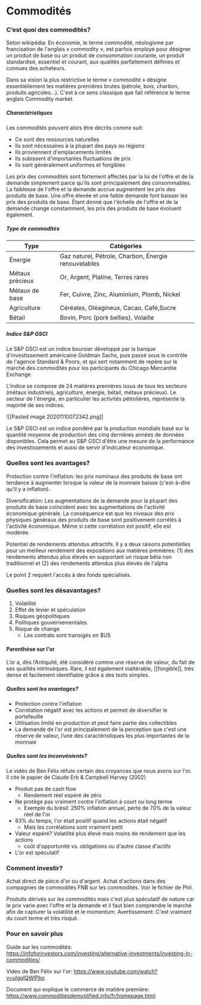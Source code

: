 # Commodités

### C’est quoi des commodités?
Selon wikipédia: En économie, le terme commodité, néologisme par francisation de l'anglais « commodity », est parfois employé pour désigner un produit de base ou un produit de consommation courante, un produit standardisé, essentiel et courant, aux qualités parfaitement définies et connues des acheteurs. 

Dans sa vision la plus restrictive le terme « commodité » désigne essentiellement les matières premières brutes (pétrole, bois, charbon, produits agricoles...). C'est à ce sens classique que fait référence le terme anglais Commodity market. 

##### Charactéristiques

Les commodités peuvent alors être décrits comme suit:

* Ce sont des ressources naturelles
* Ils sont nécessaires à la plupart des pays ou régions
* Ils proviennent d'emplacements limités
* Ils subissent d'importantes fluctuations de prix
* Ils sont généralement uniformes et fongibles

Les prix des commodités sont fortement affectés par la loi de l'offre et de la demande simplement parce qu'ils sont principalement des consommables. La faiblesse de l'offre et la demande accrue augmentent les prix des produits de base. Une offre élevée et une faible demande font baisser les prix des produits de base. Étant donné que l'échelle de l'offre et de la demande change constamment, les prix des produits de base évoluent également.

##### Type de commodités

Type | Catégories | 
---|---|
Énergie | Gaz naturel, Pétrole, Charbon, Énergie renouvelables |
Métaux précieux |  Or, Argent,  Platine, Terres rares |
Métaux de base | Fer, Cuivre, Zinc,  Aluminium, Plomb,  Nickel |
Agriculture | Céréales, Oléagineux, Cacao, Café,Sucre |
Bétail | Bovin, Porc (pork bellies), Volaille |

##### Indice S&P GSCI

Le S&P GSCI est un indice boursier développé par la banque d'investissement américaine Goldman Sachs, puis passé sous le contrôle de l'agence Standard & Poors, et qui sert notamment de repère sur le marché des commodités pour les participants du Chicago Mercantile Exchange. 

L'indice se compose de 24 matières premières issus de tous les secteurs (métaux industriels, agriculture, énergie, bétail, métaux précieux). Le secteur de l'énergie, en particulier les activités pétrolières, représente la majorité de ses indices.

![[Pasted image 20201110072342.png]]

Le S&P GSCI est un indice pondéré par la production mondiale basé sur la quantité moyenne de production des cinq dernières années de données disponibles. Cela permet au S&P GSCI d'être une mesure de la performance des investissements et aussi de servir d'indicateur économique.

### Quelles sont les avantages?

Protection contre l'inflation: les prix nominaux des produits de base ont tendance à augmenter lorsque la valeur de la monnaie baisse (c'est-à-dire qu'il y a inflation).

Diversification: Les augmentations de la demande pour la plupart des produits de base coïncident avec les augmentations de l'activité économique générale. La conséquence est que les niveaux des prix physiques généraux des produits de base sont positivement corrélés à l'activité économique. Même si cette corrélation est positif, elle est modérée.

Potentiel de rendements attendus attractifs. Il y a deux raisons potentielles pour un meilleur rendement des expositions aux matières premières: (1) des rendements attendus plus élevés en supportant un risque bêta non traditionnel et (2) des rendements attendus plus élevés de l'alpha

Le point 2 requiert l'accès à des fonds spécialisés.

### Quelles sont les désavantages?

1. Volatilité
2. Effet de levier et spéculation
3. Risques géopolitiques
4. Politiques gouvernementales.
5. Risque de change
	* Les contrats sont transigés en $US 

#### Parenthèse sur l'or

L’or a, dès l’Antiquité, été considéré comme une réserve de valeur, du fait de ses qualités intrinsèques. Rare, il est également inaltérable, [[fongible]], très dense et facilement identifiable grâce à des tests simples.

##### Quelles sont les avantages?

* Protection contre l'inflation
* Corrélation négatif avec les actions et permet de diversifier le portefeuille
* Utilisation limité en production et peut faire partie des collectibles
* La demande de l'or est principalement de la perception que c'est une réserve de valeur, l’une des caractéristiques les plus importantes de la monnaie

##### Quelles sont les inconvénients?

Le vidéo de Ben Félix réfute certain des croyances que nous avons sur l'or. Il cite le papier de Claude Erb & Campbell Harvey (2002)

* Produit pas de cash flow
	* Rendement réel espéré de zéro
* Ne protège pas vraiment contre l'inflation à court ou long terme
	* Exemple du brésil: 250% inflation annuel, perte de 70% de la valeur réel de l'or
* 83% du temps, l'or était positif quand les actions était négatif
	* Mais les corrélations sont vraiment petit
* Valeur espéré? Volatilité plus élevé mais moins de rendement que les actions
	* coût d'opportunité vs. obligations ou d'autre classe d'actifs
* L'or est spéculatif 

### Comment investir?

Achat direct de pièce d'or ou d'argent.
Achat d'actions dans des compagnies de commodités
FNB sur les commodités. Voir le fichier de Phil.

Produits dérivés sur les commodités mais c'est plus spéculatif de nature car le prix varie avec l'offre et la demande et il faut bien comprendre le marché afin de capturer la volatilité et le momentum. Avertissement: C'est vraiment du court terme et très risqué.

### Pour en savoir plus

Guide sur les commodités:
https://infoforinvestors.com/investing/alternative-investments/investing-in-commodities/

Video de Ben Félix sur l'or: 
https://www.youtube.com/watch?v=ulgqlQWlPbo

Document qui explique le commerce de matière première:
https://www.commoditiesdemystified.info/fr/homepage.html